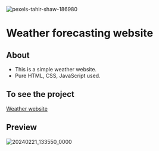 ![pexels-tahir-shaw-186980](https://github.com/Harshit123gupta/Weather/assets/160573830/b727cb2b-18da-41a4-893c-e438927460c3)

# Weather forecasting website

## About
 - This is a simple weather website.
 -  Pure HTML, CSS, JavaScript used.
 
 ## To see the project
[Weather website](https://simple-weather-website.netlify.app/)

## Preview
![20240221_133550_0000](https://github.com/Harshit123gupta/Weather/assets/160573830/4572339e-6507-4a78-b6f6-aac28d20549c)
